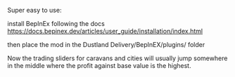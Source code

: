 Super easy to use:

install BepInEx following the docs https://docs.bepinex.dev/articles/user_guide/installation/index.html

then place the mod in the Dustland Delivery/BepInEX/plugins/ folder

Now the trading sliders for caravans and cities will usually jump somewhere in the middle where the profit against base value is the highest.

